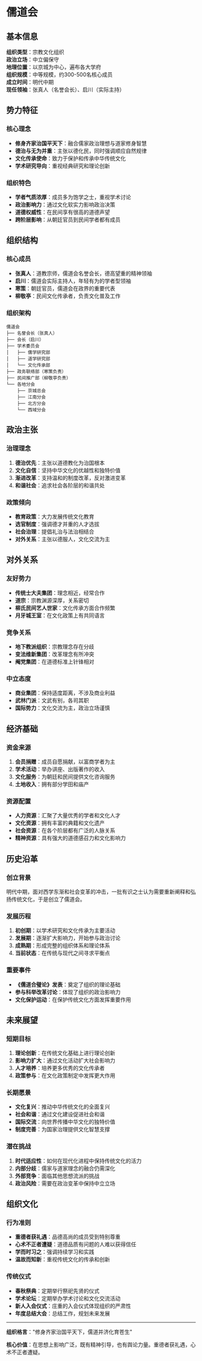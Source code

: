 # 儒道会

## 基本信息

**组织类型**：宗教文化组织  
**政治立场**：中立偏保守  
**地理位置**：以京城为中心，遍布各大学府  
**组织规模**：中等规模，约300-500名核心成员  
**成立时间**：明代中期  
**现任领袖**：张真人（名誉会长）、启川（实际主持）

## 势力特征

### 核心理念
- **修身齐家治国平天下**：融合儒家政治理想与道家修身智慧
- **德治与无为并重**：主张以德化民，同时强调顺应自然规律
- **文化传承使命**：致力于保护和传承中华传统文化
- **学术研究导向**：重视经典研究和理论创新

### 组织特色
- **学者气质浓厚**：成员多为饱学之士，重视学术讨论
- **政治影响力**：通过文化软实力影响政治决策
- **道德权威性**：在民间享有很高的道德声望
- **跨阶层影响**：从朝廷官员到民间学者都有成员

## 组织结构

### 核心成员
- **张真人**：道教宗师，儒道会名誉会长，德高望重的精神领袖
- **启川**：儒道会实际主持人，年轻有为的学者型领袖
- **寒策**：朝廷官员，儒道会在政界的重要代表
- **柳敬亭**：民间文化传承者，负责文化普及工作

### 组织架构
```
儒道会
├── 名誉会长（张真人）
├── 会长（启川）
├── 学术委员会
│   ├── 儒学研究部
│   ├── 道学研究部
│   └── 文化传承部
├── 政务联络部（寒策负责）
├── 民间推广部（柳敬亭负责）
└── 各地分会
    ├── 京城总会
    ├── 江南分会
    ├── 北方分会
    └── 西域分会
```

## 政治主张

### 治理理念
1. **德治优先**：主张以道德教化为治国根本
2. **文化自信**：坚持中华文化的优越性和独特价值
3. **渐进改革**：支持温和的制度改革，反对激进变革
4. **和谐社会**：追求社会各阶层的和谐共处

### 政策倾向
- **教育政策**：大力发展传统文化教育
- **选官制度**：强调德才并重的人才选拔
- **社会治理**：提倡礼治与法治相结合
- **对外关系**：主张以德服人，文化交流为主

## 对外关系

### 友好势力
- **传统士大夫集团**：理念相近，经常合作
- **道宗**：宗教渊源深厚，关系密切
- **柳氏民间艺人世家**：文化传承方面合作频繁
- **月牙城王室**：在文化政策上有共同语言

### 竞争关系
- **地下教派组织**：宗教理念存在分歧
- **变法维新集团**：改革理念有所冲突
- **阉党集团**：在道德标准上针锋相对

### 中立态度
- **商业集团**：保持适度距离，不涉及商业利益
- **武林门派**：文武有别，各司其职
- **国际势力**：文化交流为主，政治立场谨慎

## 经济基础

### 资金来源
1. **会员捐赠**：成员自愿捐献，以富商学者为主
2. **学术活动**：举办讲座、出版著作的收入
3. **文化服务**：为朝廷和民间提供文化咨询服务
4. **土地收入**：拥有部分学田和庙产

### 资源配置
- **人力资源**：汇聚了大量优秀的学者和文化人才
- **文化资源**：拥有丰富的典籍和文化遗产
- **社会资源**：在各个阶层都有广泛的人脉关系
- **精神资源**：具有强大的道德感召力和文化影响力

## 历史沿革

### 创立背景
明代中期，面对西学东渐和社会变革的冲击，一批有识之士认为需要重新阐释和弘扬传统文化，于是创立了儒道会。

### 发展历程
1. **初创期**：以学术研究和文化传承为主要活动
2. **发展期**：逐渐扩大影响力，开始参与政治讨论
3. **成熟期**：形成完整的组织体系和理论体系
4. **当前状态**：在传统与现代之间寻求平衡点

### 重要事件
- **《儒道合璧论》发表**：奠定了组织的理论基础
- **参与科举改革讨论**：体现了组织的政治影响力
- **文化保护运动**：在保护传统文化方面发挥重要作用

## 未来展望

### 短期目标
1. **理论创新**：在传统文化基础上进行理论创新
2. **影响力扩大**：通过文化活动扩大社会影响力
3. **人才培养**：培养更多优秀的文化传承者
4. **政策参与**：在文化政策制定中发挥更大作用

### 长期愿景
- **文化复兴**：推动中华传统文化的全面复兴
- **社会和谐**：通过文化建设促进社会和谐
- **国际交流**：向世界传播中华文化的独特价值
- **制度完善**：为国家治理提供文化智慧支撑

### 潜在挑战
1. **时代适应性**：如何在现代化进程中保持传统文化的活力
2. **内部分歧**：儒家与道家理念的融合仍需深化
3. **外部竞争**：面临其他思想流派的挑战
4. **政治风险**：需要在政治变革中保持中立立场

## 组织文化

### 行为准则
- **重德者获礼遇**：品德高尚的成员受到特别尊重
- **心术不正者遭疑**：道德品质有问题的人难以获得信任
- **学而时习之**：强调持续学习和实践
- **温故而知新**：重视传统文化的传承和创新

### 传统仪式
- **春秋祭典**：定期举行祭祀先贤的仪式
- **学术论坛**：定期举办学术讨论和文化交流活动
- **新人入会仪式**：庄重的入会仪式体现组织的严肃性
- **年度总结大会**：总结工作，规划未来发展

---

**组织格言**："修身齐家治国平天下，儒道并济化育苍生"

**核心价值**：在思想上影响广泛，既有精神引导，也有舆论力量。重德者获礼遇，心术不正者遭疑。